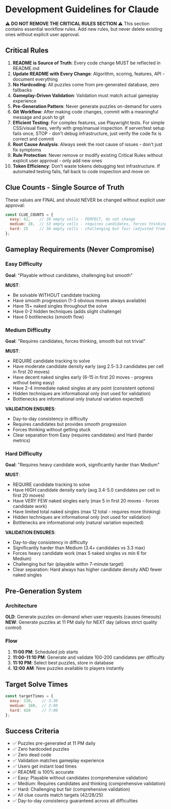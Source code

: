 # Development Guidelines for Claude

⚠️ **DO NOT REMOVE THE CRITICAL RULES SECTION** ⚠️
This section contains essential workflow rules. Add new rules, but never delete existing ones without explicit user approval.

## Critical Rules
1. **README is Source of Truth**: Every code change MUST be reflected in README.md
2. **Update README with Every Change**: Algorithm, scoring, features, API - document everything
3. **No Hardcoding**: All puzzles come from pre-generated database, zero fallbacks
4. **Gameplay-Driven Validation**: Validation must match actual gameplay experience
5. **Pre-Generation Pattern**: Never generate puzzles on-demand for users
6. **Git Workflow**: After making code changes, commit with a meaningful message and push to git
7. **Efficient Testing**: For complex features, use Playwright tests. For simple CSS/visual fixes, verify with grep/manual inspection. If server/test setup fails once, STOP - don't debug infrastructure, just verify the code fix is correct and commit
8. **Root Cause Analysis**: Always seek the root cause of issues - don't just fix symptoms
9. **Rule Protection**: Never remove or modify existing Critical Rules without explicit user approval - only add new ones
10. **Token Efficiency**: Don't waste tokens debugging test infrastructure. If automated testing fails, fall back to code inspection and move on

## Clue Counts - Single Source of Truth

These values are FINAL and should NEVER be changed without explicit user approval:

```javascript
const CLUE_COUNTS = {
  easy: 42,    // 39 empty cells - PERFECT, do not change
  medium: 28,  // 53 empty cells - requires candidates, forces thinking
  hard: 25     // 56 empty cells - challenging but fair (adjusted from 24)
};
```

## Gameplay Requirements (Never Compromise)

### Easy Difficulty
**Goal**: "Playable without candidates, challenging but smooth"

**MUST**:
- Be solvable WITHOUT candidate tracking
- Have smooth progression (1-3 obvious moves always available)
- Have 15+ naked singles throughout the solve
- Have 0-2 hidden techniques (adds slight challenge)
- Have 0 bottlenecks (smooth flow)

### Medium Difficulty
**Goal**: "Requires candidates, forces thinking, smooth but not trivial"

**MUST**:
- REQUIRE candidate tracking to solve
- Have moderate candidate density early (avg 2.5-3.3 candidates per cell in first 20 moves)
- Have decent naked singles early (6-15 in first 20 moves - progress without being easy)
- Have 2-4 immediate naked singles at any point (consistent options)
- Hidden techniques are informational only (not used for validation)
- Bottlenecks are informational only (natural variation expected)

**VALIDATION ENSURES**:
- Day-to-day consistency in difficulty
- Requires candidates but provides smooth progression
- Forces thinking without getting stuck
- Clear separation from Easy (requires candidates) and Hard (harder metrics)

### Hard Difficulty
**Goal**: "Requires heavy candidate work, significantly harder than Medium"

**MUST**:
- REQUIRE candidate tracking to solve
- Have HIGH candidate density early (avg 3.4-5.0 candidates per cell in first 20 moves)
- Have VERY FEW naked singles early (max 5 in first 20 moves - forces candidate work)
- Have limited total naked singles (max 12 total - requires more thinking)
- Hidden techniques are informational only (not used for validation)
- Bottlenecks are informational only (natural variation expected)

**VALIDATION ENSURES**:
- Day-to-day consistency in difficulty
- Significantly harder than Medium (3.4+ candidates vs 3.3 max)
- Forces heavy candidate work (max 5 naked singles vs min 6 for Medium)
- Challenging but fair (playable within 7-minute target)
- Clear separation: Hard always has higher candidate density AND fewer naked singles

## Pre-Generation System

### Architecture
**OLD**: Generate puzzles on-demand when user requests (causes timeouts)
**NEW**: Generate puzzles at 11 PM daily for NEXT day (allows strict quality control)

### Flow
1. **11:00 PM**: Scheduled job starts
2. **11:00-11:10 PM**: Generate and validate 100-200 candidates per difficulty
3. **11:10 PM**: Select best puzzles, store in database
4. **12:00 AM**: New puzzles available to players instantly

## Target Solve Times

```javascript
const targetTimes = {
  easy: 210,    // 3:30
  medium: 180,  // 3:00
  hard: 420     // 7:00
};
```

## Success Criteria

- ✅ Puzzles pre-generated at 11 PM daily
- ✅ Zero hardcoded puzzles
- ✅ Zero dead code
- ✅ Validation matches gameplay experience
- ✅ Users get instant load times
- ✅ README is 100% accurate
- ✅ Easy: Playable without candidates (comprehensive validation)
- ✅ Medium: Requires candidates and thinking (comprehensive validation)
- ✅ Hard: Challenging but fair (comprehensive validation)
- ✅ All clue counts match targets (42/28/25)
- ✅ Day-to-day consistency guaranteed across all difficulties
